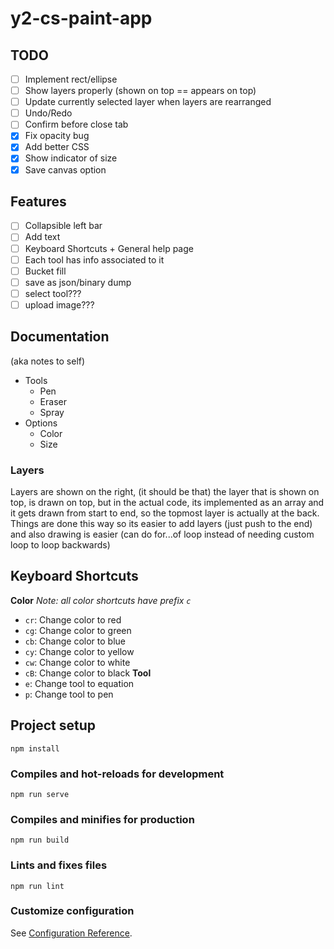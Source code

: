 # y2-cs-paint-app

## TODO
- [ ] Implement rect/ellipse
- [ ] Show layers properly (shown on top == appears on top)
- [ ] Update currently selected layer when layers are rearranged
- [ ] Undo/Redo
- [ ] Confirm before close tab
- [x] Fix opacity bug
- [x] Add better CSS
- [x] Show indicator of size
- [x] Save canvas option

## Features
- [ ] Collapsible left bar
- [ ] Add text
- [ ] Keyboard Shortcuts + General help page
- [ ] Each tool has info associated to it
- [ ] Bucket fill
- [ ] save as json/binary dump
- [ ] select tool???
- [ ] upload image???

## Documentation
(aka notes to self)
- Tools
  - Pen
  - Eraser
  - Spray
- Options
  - Color
  - Size

### Layers
Layers are shown on the right, (it should be that) the layer that is shown on top, is drawn on top,
but in the actual code, its implemented as an array and it gets drawn from start to end,
so the topmost layer is actually at the back.  
Things are done this way so its easier to add layers (just push to the end)
and also drawing is easier (can do for...of loop instead of needing custom loop to loop backwards)

## Keyboard Shortcuts
**Color**
_Note: all color shortcuts have prefix `c`_
- `cr`: Change color to red
- `cg`: Change color to green
- `cb`: Change color to blue
- `cy`: Change color to yellow
- `cw`: Change color to white
- `cB`: Change color to black
**Tool**
- `e`: Change tool to equation
- `p`: Change tool to pen

## Project setup
```
npm install
```

### Compiles and hot-reloads for development
```
npm run serve
```

### Compiles and minifies for production
```
npm run build
```

### Lints and fixes files
```
npm run lint
```

### Customize configuration
See [Configuration Reference](https://cli.vuejs.org/config/).
